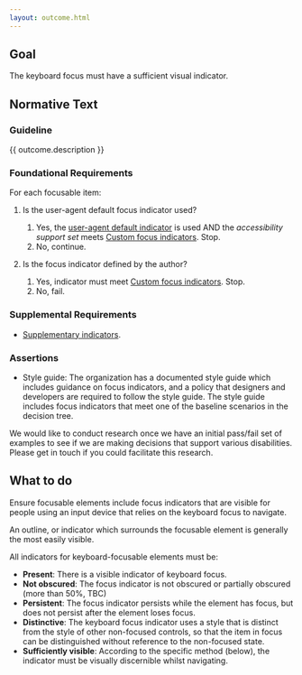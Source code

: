 ```yaml
---
layout: outcome.html
---
```


## Goal

The keyboard focus must have a sufficient visual indicator.

## Normative Text

<div class="normative">

### Guideline

  <p>{{ outcome.description }}</p>

<div class="nested">

### Foundational Requirements

For each focusable item:

1. Is the user-agent default focus indicator used?
    1. Yes, the [user-agent default indicator](methods/default-focus-indicator) is used AND the *accessibility support set* meets [Custom focus indicators](methods/custom-focus-indicator). Stop.
    2. No, continue.


2. Is the focus indicator defined by the author?
    1.  Yes, indicator must meet [Custom focus indicators](methods/custom-focus-indicator). Stop.
    2.  No, fail.

  </div>

### Supplemental Requirements

- [Supplementary indicators](methods/supplementary-indicators).


### Assertions

- Style guide: The organization has a documented style guide which includes guidance on focus indicators, and a policy that designers and developers are required to follow the style guide. The style guide includes focus indicators that meet one of the baseline scenarios in the decision tree.

</div>

<p class="note">We would like to conduct research once we have an initial pass/fail set of examples to see if we are making decisions that support various disabilities. Please get in touch if you could facilitate this research.</p>


## What to do

Ensure focusable elements include focus indicators that are visible for people using an input device that relies on the keyboard focus to navigate.

An outline, or indicator which surrounds the focusable element is generally the most easily visible. 

All indicators for keyboard-focusable elements must be:

* **Present**: There is a visible indicator of keyboard focus.
* **Not obscured**: The focus indicator is not obscured or partially obscured (more than 50%, TBC) 
* **Persistent**: The focus indicator persists while the element has focus, but does not persist after the element loses focus.
* **Distinctive**: The keyboard focus indicator uses a style that is distinct from the style of other non-focused controls, so that the item in focus can be distinguished without reference to the non-focused state. 
* **Sufficiently visible**: According to the specific method (below), the indicator must be visually discernible whilst navigating.
